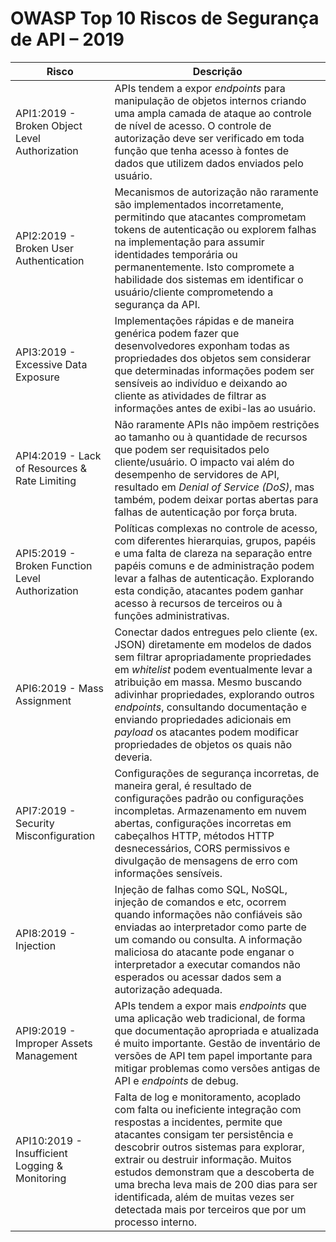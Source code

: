 OWASP Top 10 Riscos de Segurança de API – 2019
==============================================

| Risco | Descrição |
| ---- | ----------- |
| API1:2019 - Broken Object Level Authorization | APIs tendem a expor *endpoints* para manipulação de objetos internos criando uma ampla camada de ataque ao controle de nível de acesso. O controle de autorização deve ser verificado em toda função que tenha acesso à fontes de dados que utilizem dados enviados pelo usuário. |
| API2:2019 - Broken User Authentication | Mecanismos de autorização não raramente são implementados incorretamente, permitindo que atacantes comprometam tokens de autenticação ou explorem falhas na implementação para assumir identidades temporária ou permanentemente. Isto compromete a habilidade dos sistemas em identificar o usuário/cliente comprometendo a segurança da API. |
| API3:2019 - Excessive Data Exposure | Implementações rápidas e de maneira genérica podem fazer que desenvolvedores exponham todas as propriedades dos objetos sem considerar que determinadas informações podem ser sensíveis ao indivíduo e deixando ao cliente as atividades de filtrar as informações antes de exibi-las ao usuário. |
| API4:2019 - Lack of Resources & Rate Limiting | Não raramente APIs não impõem restrições ao tamanho ou à quantidade de recursos que podem ser requisitados pelo cliente/usuário. O impacto vai além do desempenho de servidores de API, resultado em *Denial of Service (DoS)*, mas também, podem deixar portas abertas para falhas de autenticação por força bruta. |
| API5:2019 - Broken Function Level Authorization | Políticas complexas no controle de acesso, com diferentes hierarquias, grupos, papéis e uma falta de clareza na separação entre papéis comuns e de administração podem levar a falhas de autenticação. Explorando esta condição, atacantes podem ganhar acesso à recursos de terceiros ou à funções administrativas. |
| API6:2019 - Mass Assignment | Conectar dados entregues pelo cliente (ex. JSON) diretamente em modelos de dados sem filtrar apropriadamente propriedades em *whitelist* podem eventualmente levar a atribuição em massa. Mesmo buscando adivinhar propriedades, explorando outros *endpoints*, consultando documentação e enviando propriedades adicionais em *payload* os atacantes podem modificar propriedades de objetos os quais não deveria. |
| API7:2019 - Security Misconfiguration | Configurações de segurança incorretas, de maneira geral, é resultado de configurações padrão ou configurações incompletas. Armazenamento em nuvem abertas, configurações incorretas em cabeçalhos HTTP, métodos HTTP desnecessários, CORS permissivos e divulgação de mensagens de erro com informações sensíveis. |
| API8:2019 - Injection | Injeção de falhas como SQL, NoSQL, injeção de comandos e etc, ocorrem quando informações não confiáveis são enviadas ao interpretador como parte de um comando ou consulta. A informação maliciosa do atacante pode enganar o interpretador a executar comandos não esperados ou acessar dados sem a autorização adequada. |
| API9:2019 - Improper Assets Management | APIs tendem a expor mais *endpoints* que uma aplicação web tradicional, de forma que documentação apropriada e atualizada é muito importante. Gestão de inventário de versões de API tem papel importante para mitigar problemas como versões antigas de API e *endpoints* de debug. |
| API10:2019 - Insufficient Logging & Monitoring | Falta de log e monitoramento, acoplado com falta ou ineficiente integração com respostas a incidentes, permite que atacantes consigam ter persistência e descobrir outros sistemas para explorar, extrair ou destruir informação. Muitos estudos demonstram que a descoberta de uma brecha leva mais de 200 dias para ser identificada, além de muitas vezes ser detectada mais por terceiros que por um processo interno. |
